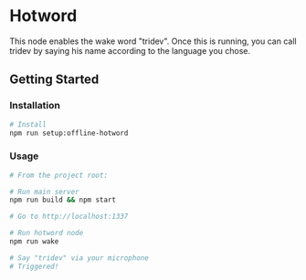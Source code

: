 # Hotword

This node enables the wake word "tridev". Once this is running, you can
call tridev by saying his name according to the language you chose.
## Getting Started

### Installation

```sh
# Install
npm run setup:offline-hotword
```

### Usage

```sh
# From the project root:

# Run main server
npm run build && npm start

# Go to http://localhost:1337

# Run hotword node
npm run wake

# Say "tridev" via your microphone
# Triggered!
```
